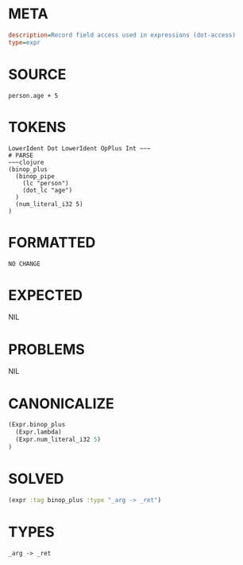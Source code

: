 # META
~~~ini
description=Record field access used in expressions (dot-access)
type=expr
~~~
# SOURCE
~~~roc
person.age + 5
~~~
# TOKENS
~~~text
LowerIdent Dot LowerIdent OpPlus Int ~~~
# PARSE
~~~clojure
(binop_plus
  (binop_pipe
    (lc "person")
    (dot_lc "age")
  )
  (num_literal_i32 5)
)
~~~
# FORMATTED
~~~roc
NO CHANGE
~~~
# EXPECTED
NIL
# PROBLEMS
NIL
# CANONICALIZE
~~~clojure
(Expr.binop_plus
  (Expr.lambda)
  (Expr.num_literal_i32 5)
)
~~~
# SOLVED
~~~clojure
(expr :tag binop_plus :type "_arg -> _ret")
~~~
# TYPES
~~~roc
_arg -> _ret
~~~
